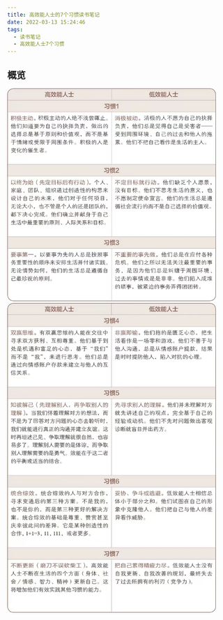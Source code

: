 ```yaml
---
title: 高效能人士的7个习惯读书笔记
date: 2022-03-13 15:24:46
tags:
  - 读书笔记
  - 高效能人士7个习惯
---
```

## 概览
<img src="/img/eff1.jpeg" style="max-width:95%" />

<img src="/img/eff2.jpeg" style="max-width:95%" />